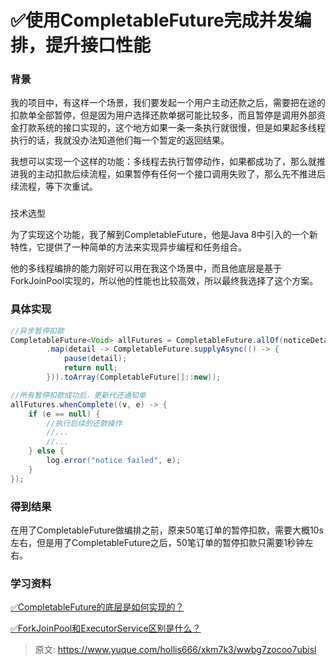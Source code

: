 # ✅使用CompletableFuture完成并发编排，提升接口性能

### 背景
  
我的项目中，有这样一个场景，我们要发起一个用户主动还款之后，需要把在途的扣款单全部暂停，但是因为用户选择还款单据可能比较多，而且暂停是调用外部资金打款系统的接口实现的，这个地方如果一条一条执行就很慢，但是如果起多线程执行的话，我就没办法知道他们每一个暂定的返回结果。



我想可以实现一个这样的功能：多线程去执行暂停动作，如果都成功了，那么就推进我的主动扣款后续流程，如果暂停有任何一个接口调用失败了，那么先不推进后续流程，等下次重试。

###   
技术选型


为了实现这个功能，我了解到CompletableFuture，他是Java 8中引入的一个新特性，它提供了一种简单的方法来实现异步编程和任务组合。



他的多线程编排的能力刚好可以用在我这个场景中，而且他底层是基于ForkJoinPool实现的，所以他的性能也比较高效，所以最终我选择了这个方案。



### 具体实现


```java
//异步暂停扣款
CompletableFuture<Void> allFutures = CompletableFuture.allOf(noticeDetails.stream()
        .map(detail -> CompletableFuture.supplyAsync(() -> {
            pause(detail);
            return null;
        })).toArray(CompletableFuture[]::new));

//所有暂停扣款成功后，更新代还通知单
allFutures.whenComplete((v, e) -> {
    if (e == null) {
        //执行后续的还款操作
        //...
        //...
    } else {
        log.error("notice failed", e);
    }
});
```



### 得到结果


在用了CompletableFuture做编排之前，原来50笔订单的暂停扣款，需要大概10s左右，但是用了CompletableFuture之后，50笔订单的暂停扣款只需要1秒钟左右。



### 学习资料


[✅CompletableFuture的底层是如何实现的？](https://www.yuque.com/hollis666/xkm7k3/qgrygdsu04a6vfzw)



[✅ForkJoinPool和ExecutorService区别是什么？](https://www.yuque.com/hollis666/xkm7k3/wl8s1swvh7g841be)

  




> 原文: <https://www.yuque.com/hollis666/xkm7k3/wwbg7zocoo7ubisl>